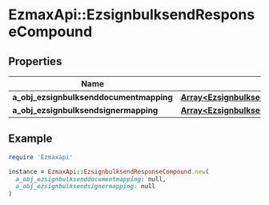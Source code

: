 # EzmaxApi::EzsignbulksendResponseCompound

## Properties

| Name | Type | Description | Notes |
| ---- | ---- | ----------- | ----- |
| **a_obj_ezsignbulksenddocumentmapping** | [**Array&lt;EzsignbulksenddocumentmappingResponseCompound&gt;**](EzsignbulksenddocumentmappingResponseCompound.md) |  |  |
| **a_obj_ezsignbulksendsignermapping** | [**Array&lt;EzsignbulksendsignermappingResponse&gt;**](EzsignbulksendsignermappingResponse.md) |  |  |

## Example

```ruby
require 'Ezmaxapi'

instance = EzmaxApi::EzsignbulksendResponseCompound.new(
  a_obj_ezsignbulksenddocumentmapping: null,
  a_obj_ezsignbulksendsignermapping: null
)
```

